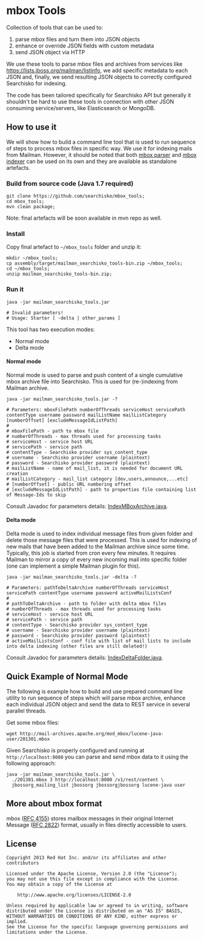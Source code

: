 # mbox Tools

Collection of tools that can be used to:

1. parse mbox files and turn them into JSON objects
2. enhance or override JSON fields with custom metadata
3. send JSON object via HTTP

We use these tools to parse mbox files and archives from services like <https://lists.jboss.org/mailman/listinfo>, we add specific metadata to each JSON and, finally, we send resulting JSON objects to correctly configured Searchisko for indexing.

The code has been tailored specifically for Searchisko API but generally it shouldn't be hard to use these tools in connection with other JSON consuming service/servers, like Elasticsearch or MongoDB.

## How to use it

We will show how to build a command line tool that is used to run sequence of steps to process mbox files in specific way. We use it for indexing mails from Mailman. However, it should be noted that both [mbox parser](mbox_parser) and [mbox indexer](mbox_indexer) can be used on its own and they are available as standalone artefacts.

### Build from source code (Java 1.7 required)

    git clone https://github.com/searchisko/mbox_tools;
    cd mbox_tools;
    mvn clean package;
    
Note: final artefacts will be soon available in mvn repo as well.

### Install

Copy final artefact to `~/mbox_tools` folder and unzip it:

    mkdir ~/mbox_tools;
    cp assembly/target/mailman_searchisko_tools-bin.zip ~/mbox_tools;
    cd ~/mbox_tools;
    unzip mailman_searchisko_tools-bin.zip;
    
### Run it

    java -jar mailman_searchisko_tools.jar
    
    # Invalid parameters!
	# Usage: Starter [ -delta | other_params ]

This tool has two execution modes:

 - Normal mode
 - Delta mode

#### Normal mode

Normal mode is used to parse and push content of a single cumulative mbox archive file into Searchisko. This is used for (re-)indexing from Mailman archive.

    java -jar mailman_searchisko_tools.jar -?
    
    # Parameters: mboxFilePath numberOfThreads serviceHost servicePath contentType username password mailListName mailListCategory [numberOffset] [excludeMessageIdListPath]
    #
    # mboxFilePath - path to mbox file
    # numberOfThreads - max threads used for processing tasks
    # serviceHost - service host URL
    # servicePath - service path
    # contentType - Searchisko provider sys_content_type
    # username - Searchisko provider username (plaintext)
    # password - Searchisko provider password (plaintext)
    # mailListName - name of mail_list, it is needed for document URL creation
    # mailListCategory - mail_list category [dev,users,announce,...etc]
    # [numberOffset] - public URL numbering offset
    # [excludeMessageIdListPath] - path to properties file containing list of Message-Ids to skip

Consult Javadoc for parameters details: [IndexMBoxArchive.java](mbox_indexer/src/main/java/org/searchisko/mbox/task/IndexMboxArchive.java).
    
#### Delta mode

Delta mode is used to index individual message files from given folder and delete those message files that were processed. This is used for indexing of new mails that have been added to the Mailman archive since some time. Typically, this job is started from cron every few minutes. It requires Mailman to mirror a copy of every new incoming mail into specific folder (one can implement a simple Mailman plugin for this).

    java -jar mailman_searchisko_tools.jar -delta -?
    
    # Parameters: pathToDeltaArchive numberOfThreads serviceHost servicePath contentType username password activeMailListsConf
    # 
    # pathToDeltaArchive - path to folder with delta mbox files
    # numberOfThreads - max threads used for processing tasks
    # serviceHost - service host URL
    # servicePath - service path
    # contentType - Searchisko provider sys_content_type
    # username - Searchisko provider username (plaintext)
    # password - Searchisko provider password (plaintext)
    # activeMailListsConf - conf file with list of mail lists to include into delta indexing (other files are still deleted!)
    
Consult Javadoc for parameters details: [IndexDeltaFolder.java](mbox_indexer/src/main/java/org/searchisko/mbox/task/IndexDeltaFolder.java).
    
## Quick Example of Normal Mode 

The following is example how to build and use prepared command line utility to run sequence of steps which will parse mbox archive, enhance each individual JSON object and send the data to REST service in several parallel threads.  
    
Get some mbox files:

    wget http://mail-archives.apache.org/mod_mbox/lucene-java-user/201301.mbox
    
Given Searchisko is properly configured and running at `http://localhost:8080` you can parse and send mbox data to it using the following approach:

    java -jar mailman_searchisko_tools.jar \
      ./201301.mbox 3 http://localhost:8080 /v1/rest/content \
      jbossorg_mailing_list jbossorg jbossorgjbossorg lucene-java user

## More about mbox format

mbox ([RFC 4155](http://tools.ietf.org/html/rfc4155)) stores mailbox messages in their original
Internet Message ([RFC 2822](http://tools.ietf.org/html/rfc2822)) format, usually in files directly accessible to users.

## License

    Copyright 2013 Red Hat Inc. and/or its affiliates and other contributors

    Licensed under the Apache License, Version 2.0 (the "License");
    you may not use this file except in compliance with the License.
    You may obtain a copy of the License at

        http://www.apache.org/licenses/LICENSE-2.0

    Unless required by applicable law or agreed to in writing, software
    distributed under the License is distributed on an "AS IS" BASIS,
    WITHOUT WARRANTIES OR CONDITIONS OF ANY KIND, either express or implied.
    See the License for the specific language governing permissions and
    limitations under the License.


